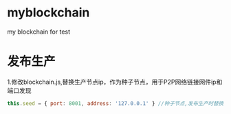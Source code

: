 # myblockchain
my  blockchain for test
# 发布生产
1.修改blockchain.js,替换生产节点ip，作为种子节点，用于P2P网络链接网件ip和端口发现
```Javascript
this.seed = { port: 8001, address: '127.0.0.1' } //种子节点,发布生产时替换为外网IP
```

